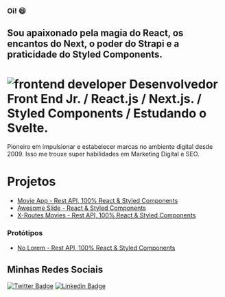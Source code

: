 ### Oi!  😄

## Sou apaixonado pela magia do React, os encantos do Next, o poder do Strapi e a praticidade do Styled Components.

#  ![frontend developer](https://i.ibb.co/wRcngSD/code-icon.png) Desenvolvedor Front End Jr. / React.js / Next.js. / Styled Components / Estudando o Svelte.

Pioneiro em impulsionar e estabelecer marcas no ambiente digital desde 2009. Isso me trouxe super habilidades em Marketing Digital e SEO.

# Projetos
- [Movie App - Rest API, 100% React & Styled Components](https://nifty-varahamihira-f9da4d.netlify.app/)
- [Awesome Slide - React & Styled Components](https://sharp-knuth-880b64.netlify.app/)
- [X-Routes Movies - Rest API, 100% React & Styled Components](https://infallible-brattain-0cb0e7.netlify.app/)

### Protótipos
- [No Lorem - Rest API, 100% React & Styled Components](https://nifty-jennings-475471.netlify.app/)

## Minhas Redes Sociais

[![Twitter Badge](https://img.shields.io/badge/-Twitter-1ca0f1?style=flat-square&labelColor=1ca0f1&logo=twitter&logoColor=white&link=https://twitter.com/redes_sociais)](https://twitter.com/redes_sociais) [![Linkedin Badge](https://img.shields.io/badge/-LinkedIn-blue?style=flat-square&logo=Linkedin&logoColor=white&link=https://www.linkedin.com/in/ricardodepaula/)](https://www.linkedin.com/in/ricardodepaula/)


<!--
**rcapdepaula/rcapdepaula** is a ✨ _special_ ✨ repository because its `README.md` (this file) appears on your GitHub profile.

Here are some ideas to get you started:

- 🔭 I’m currently working on ...
- 🌱 I’m currently learning ...
- 👯 I’m looking to collaborate on ...
- 🤔 I’m looking for help with ...
- 💬 Ask me about ...
- 📫 How to reach me: ...
- 😄 Pronouns: ...
- ⚡ Fun fact: ...
-->
